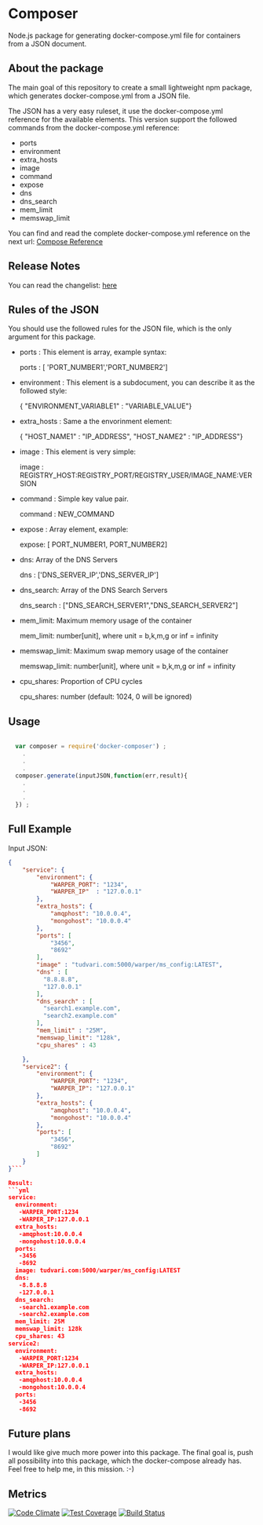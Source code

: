 # Composer
Node.js package for generating docker-compose.yml file for containers from a JSON document.

## About the package

The main goal of this repository to create a small lightweight npm package, which generates docker-compose.yml from a JSON file.

The JSON has a very easy ruleset, it use the docker-compose.yml reference for the available elements. This version support the followed commands from the docker-compose.yml reference:

- ports
- environment
- extra_hosts
- image
- command
- expose
- dns
- dns_search
- mem_limit
- memswap_limit


You can find and read the complete docker-compose.yml reference on the next url: [Compose Reference](https://docs.docker.com/compose/yml/)

## Release Notes

You can read the changelist: [here](https://github.com/tudvari/docker-composer/blob/master/ReleaseNotes.md)

## Rules of the JSON

You should use the followed rules for the JSON file, which is the only argument for this package.

- ports : This element is array, example syntax:

  ports : [ 'PORT_NUMBER1','PORT_NUMBER2']

- environment : This element is a subdocument, you can describe it as the followed style:

  { "ENVIRONMENT_VARIABLE1" : "VARIABLE_VALUE"}

- extra_hosts : Same a the envorinment element:

  { "HOST_NAME1" : "IP_ADDRESS", "HOST_NAME2" : "IP_ADDRESS"}

- image : This element is very simple:

  image : REGISTRY_HOST:REGISTRY_PORT/REGISTRY_USER/IMAGE_NAME:VERSION

- command : Simple key value pair.

  command : NEW_COMMAND

- expose : Array element, example:

  expose: [ PORT_NUMBER1, PORT_NUMBER2]

- dns: Array of the DNS Servers

  dns : ['DNS_SERVER_IP','DNS_SERVER_IP']

- dns_search: Array of the DNS Search Servers

  dns_search : ["DNS_SEARCH_SERVER1","DNS_SEARCH_SERVER2"]

- mem_limit: Maximum memory usage of the container

  mem_limit: number[unit], where unit = b,k,m,g or inf = infinity

- memswap_limit: Maximum swap memory usage of the container

  memswap_limit: number[unit], where unit = b,k,m,g or inf = infinity

- cpu_shares: Proportion of CPU cycles

  cpu_shares: number (default: 1024, 0 will be ignored)
## Usage

```javascript

  var composer = require('docker-composer') ;
    .
    .
    .
  composer.generate(inputJSON,function(err,result){
    .
    .
    .
  }) ;
```


## Full Example
Input JSON:

```json
{
    "service": {
        "environment": {
            "WARPER_PORT": "1234",
            "WARPER_IP"  : "127.0.0.1"
        },
        "extra_hosts": {
            "amqphost": "10.0.0.4",
            "mongohost": "10.0.0.4"
        },
        "ports": [
            "3456",
            "8692"
        ],
        "image" : "tudvari.com:5000/warper/ms_config:LATEST",
        "dns" : [
          "8.8.8.8",
          "127.0.0.1"
        ],
        "dns_search" : [
          "search1.example.com",
          "search2.example.com"
        ],
        "mem_limit" : "25M",
        "memswap_limit": "128k",
        "cpu_shares" : 43

    },
    "service2": {
        "environment": {
            "WARPER_PORT": "1234",
            "WARPER_IP": "127.0.0.1"
        },
        "extra_hosts": {
            "amqphost": "10.0.0.4",
            "mongohost": "10.0.0.4"
        },
        "ports": [
            "3456",
            "8692"
        ]
    }
}```

Result:
```yml
service:
  environment:
   -WARPER_PORT:1234
   -WARPER_IP:127.0.0.1
  extra_hosts:
   -amqphost:10.0.0.4
   -mongohost:10.0.0.4
  ports:
   -3456
   -8692
  image: tudvari.com:5000/warper/ms_config:LATEST
  dns:
   -8.8.8.8
   -127.0.0.1
  dns_search:
   -search1.example.com
   -search2.example.com
  mem_limit: 25M
  memswap_limit: 128k
  cpu_shares: 43
service2:
  environment:
   -WARPER_PORT:1234
   -WARPER_IP:127.0.0.1
  extra_hosts:
   -amqphost:10.0.0.4
   -mongohost:10.0.0.4
  ports:
   -3456
   -8692
```




## Future plans

I would like give much more power into this package. The final goal is, push all possibility into this package, which the docker-compose already has. Feel free to help me, in this mission. :-)

## Metrics

[![Code Climate](https://codeclimate.com/github/tudvari/composer/badges/gpa.svg)](https://codeclimate.com/github/tudvari/composer)
[![Test Coverage](https://codeclimate.com/github/tudvari/composer/badges/coverage.svg)](https://codeclimate.com/github/tudvari/composer/coverage)
[![Build Status](https://travis-ci.org/tudvari/docker-composer.svg?branch=master)](https://travis-ci.org/tudvari/docker-composer)
